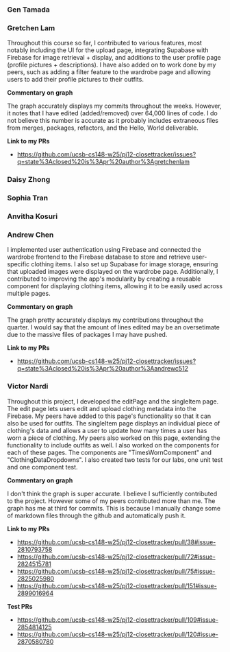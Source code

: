 ### Gen Tamada

### Gretchen Lam

Throughout this course so far, I contributed to various features, most notably including the UI for the upload page, integrating Supabase with Firebase for image retrieval + display, and additions to the user profile page (profile pictures + descriptions). I have also added on to work done by my peers, such as adding a filter feature to the wardrobe page and allowing users to add their profile pictures to their outfits. 

**Commentary on graph**

The graph accurately displays my commits throughout the weeks. However, it notes that I have edited (added/removed) over 64,000 lines of code. I do not believe this number is accurate as it probably includes extraneous files from merges, packages, refactors, and the Hello, World deliverable.

**Link to my PRs**

- https://github.com/ucsb-cs148-w25/pj12-closettracker/issues?q=state%3Aclosed%20is%3Apr%20author%3Agretchenlam

### Daisy Zhong

### Sophia Tran

### Anvitha Kosuri

### Andrew Chen

I implemented user authentication using Firebase and connected the wardrobe frontend to the Firebase database to store and retrieve user-specific clothing items. I also set up Supabase for image storage, ensuring that uploaded images were displayed on the wardrobe page. Additionally, I contributed to improving the app's modularity by creating a reusable component for displaying clothing items, allowing it to be easily used across multiple pages.

**Commentary on graph**

The graph pretty accurately displays my contributions throughout the quarter. I would say that the amount of lines edited may be an oversetimate due to the massive files of packages I may have pushed.

**Link to my PRs**
- https://github.com/ucsb-cs148-w25/pj12-closettracker/issues?q=state%3Aclosed%20is%3Apr%20author%3Aandrewc512

### Victor Nardi

Throughout this project, I developed the editPage and the singleItem page. The edit page lets users edit and upload clothing metadata into the Firebase. My peers have added to this page's functionality so that it can also be used for outfits. The singleItem page displays an individual piece of clothing's data and allows a user to update how many times a user has worn a piece of clothing. My peers also worked on this page, extending the functionality to include outfits as well. I also worked on the components for each of these pages. The components are "TimesWornComponent" and "ClothingDataDropdowns". I also created two tests for our labs, one unit test and one component test.

**Commentary on graph**

I don't think the graph is super accurate. I believe I sufficiently contributed to the project. However some of my peers contributed more than me. The graph has me at third for commits. This is because I manually change some of markdown files through the github and automatically push it.

**Link to my PRs**

- https://github.com/ucsb-cs148-w25/pj12-closettracker/pull/38#issue-2810793758
- https://github.com/ucsb-cs148-w25/pj12-closettracker/pull/72#issue-2824515781
- https://github.com/ucsb-cs148-w25/pj12-closettracker/pull/75#issue-2825025980
- https://github.com/ucsb-cs148-w25/pj12-closettracker/pull/151#issue-2899016964

**Test PRs**

- https://github.com/ucsb-cs148-w25/pj12-closettracker/pull/109#issue-2854814125
- https://github.com/ucsb-cs148-w25/pj12-closettracker/pull/120#issue-2870580780
